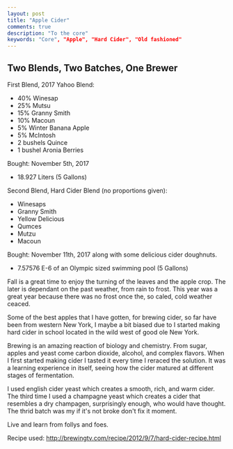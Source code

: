 ```yaml
---
layout: post
title: "Apple Cider"
comments: true
description: "To the core"
keywords: "Core", "Apple", "Hard Cider", "Old fashioned"
---
```


## Two Blends, Two Batches, One Brewer

First Blend, 2017 Yahoo Blend:
- 40% Winesap
- 25% Mutsu
- 15% Granny Smith
- 10% Macoun
- 5% Winter Banana Apple
- 5% McIntosh
- 2 bushels Quince
- 1 bushel Aronia Berries

Bought: November 5th, 2017
- 18.927 Liters (5 Gallons)

Second Blend, Hard Cider Blend (no proportions given):
- Winesaps
- Granny Smith 
- Yellow Delicious
- Qumces
- Mutzu
- Macoun

Bought: November 11th, 2017 along with some delicious cider doughnuts.

- 7.57576 E-6 of an Olympic sized swimming pool (5 Gallons)

Fall is a great time to enjoy the turning of the leaves and the apple crop. The later is dependant on the past weather, from rain to frost. This year was a great year because there was no frost once the, so caled, cold weather ceaced. 

Some of the best apples that I have gotten, for brewing cider, so far have been from western New York, I maybe a bit biased due to I started making hard cider in school located in the wild west of good ole New York.

Brewing is an amazing reaction of biology and chemistry. From sugar, apples and yeast come carbon dioxide, alcohol, and complex flavors. When I first started making cider I tasted it every time I reraced the solution. It was a learning experience in itself, seeing how the cider matured at different stages of fermentation. 

I used english cider yeast which creates a smooth, rich, and warm cider. The third time I used a champagne yeast which creates a cider that resembles a dry champagen, surprisingly enough, who would have thought. The thrid batch was my if it's not broke don't fix it moment.

Live and learn from follys and foes. 


Recipe used: 
http://brewingtv.com/recipe/2012/9/7/hard-cider-recipe.html 
